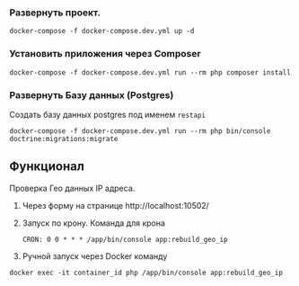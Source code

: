 ### Развернуть проект.
`docker-compose -f docker-compose.dev.yml up -d`
### Установить приложения через Composer
`docker-compose -f docker-compose.dev.yml run --rm php composer install`
### Развернуть Базу данных (Postgres)

Создать базу данных postgres под именем `restapi`

`docker-compose -f docker-compose.dev.yml run --rm php bin/console doctrine:migrations:migrate`

## Функционал

Проверка Гео данных IP адреса.

1) Через форму на странице http://localhost:10502/

2) Запуск по крону. Команда для крона

    `CRON: 0 0 * * * /app/bin/console app:rebuild_geo_ip`
    
3) Ручной запуск через Docker команду

`docker exec -it container_id php /app/bin/console app:rebuild_geo_ip`
   
    





